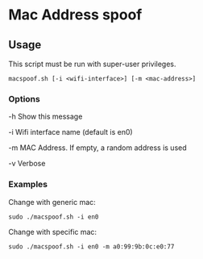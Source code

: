 # Mac Address spoof
## Usage

This script must be run with super-user privileges.

`macspoof.sh [-i <wifi-interface>] [-m <mac-address>]`

### Options

   -h      Show this message
   
   -i      Wifi interface name (default is en0)
   
   -m      MAC Address. If empty, a random address is used
   
   -v      Verbose

### Examples

Change with generic mac:

`sudo ./macspoof.sh -i en0`

Change with specific mac:

`sudo ./macspoof.sh -i en0 -m a0:99:9b:0c:e0:77`
